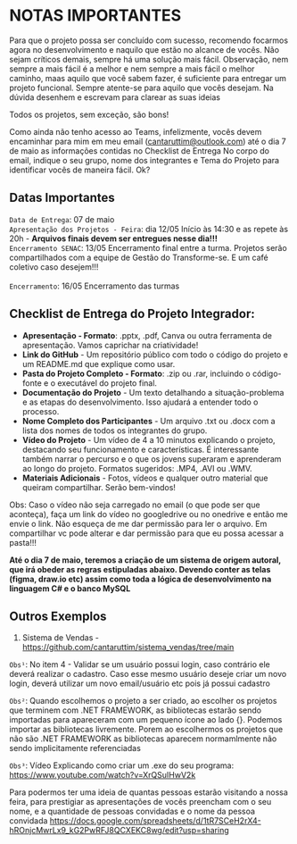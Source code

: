 # NOTAS IMPORTANTES
Para que o projeto possa ser concluído com sucesso, recomendo focarmos agora no desenvolvimento e naquilo que estão no alcance de vocês. 
Não sejam críticos demais, sempre há uma solução mais fácil. Observação, nem sempre a mais fácil é a melhor e nem sempre a mais fácil o melhor caminho, maas 
aquilo que você sabem fazer, é suficiente para entregar um projeto funcional. Sempre atente-se para aquilo que vocês desejam. Na dúvida desenhem e escrevam para clarear as suas ideias

Todos os projetos, sem exceção, são bons!

Como ainda não tenho acesso ao Teams, infelizmente, vocês devem encaminhar para mim em meu email (cantaruttim@outlook.com) até o dia 7 de maio as informações contidas no Checklist de Entrega
No corpo do email, indique o seu grupo, nome dos integrantes e Tema do Projeto para identificar vocês de maneira fácil. Ok?


## Datas Importantes
`Data de Entrega`: 07 de maio <br />
`Apresentação dos Projetos - Feira`: dia 12/05 Início às 14:30 e as repete às 20h - <strong>Arquivos finais devem ser entregues nesse dia!!!</strong> <br />
`Encerramento SENAC`: 13/05  Encerramento final entre a turma. Projetos serão compartilhados com a equipe de Gestão do Transforme-se. E um café coletivo caso desejem!!! <br />      
`Encerramento`:       16/05  Encerramento das turmas <br />

## Checklist de Entrega do Projeto Integrador:
- <strong>Apresentação - Formato</strong>: .pptx, .pdf, Canva ou outra ferramenta de apresentação. Vamos caprichar na criatividade! <br />
- <strong>Link do GitHub</strong> - Um repositório público com todo o código do projeto e um README.md que explique como usar. <br />
- <strong>Pasta do Projeto Completo - Formato</strong>: .zip ou .rar, incluindo o código-fonte e o executável do projeto final. <br />
- <strong>Documentação do Projeto</strong> - Um texto detalhando a situação-problema e as etapas do desenvolvimento. Isso ajudará a entender todo o processo. <br />
- <strong>Nome Completo dos Participantes</strong> - Um arquivo .txt ou .docx com a lista dos nomes de todos os integrantes do grupo. <br />
- <strong>Vídeo do Projeto</strong> - Um vídeo de 4 a 10 minutos explicando o projeto, destacando seu funcionamento e características. É interessante também narrar o percurso e o que os jovens superaram e aprenderam ao longo do projeto. Formatos sugeridos: .MP4, .AVI ou .WMV. <br />
- <strong>Materiais Adicionais</strong> - Fotos, vídeos e qualquer outro material que queiram compartilhar. Serão bem-vindos! <br />

Obs: Caso o vídeo não seja carregado no email (o que pode ser que aconteça), faça um link do vídeo no googledrive ou no onedrive e então me envie o link. Não esqueça de me dar permissão para ler o arquivo. Em compartilhar vc pode alterar e dar permissão para que eu possa acessar a pasta!!!

<strong>Até o dia 7 de maio, teremos a criação de um sistema de origem autoral, que irá obeder as regras estipuladas 
abaixo. Devendo conter as telas (figma, draw.io etc) assim como toda a lógica de desenvolvimento na linguagem
C# e o banco MySQL</strong>

## Outros Exemplos
1. Sistema de Vendas - https://github.com/cantaruttim/sistema_vendas/tree/main <br />


`Obs¹`: No item 4 - Validar se um usuário possui login, caso contrário ele deverá realizar o cadastro. 
Caso esse mesmo usuário deseje criar um novo login, deverá utilizar um novo email/usuário etc pois 
já possui cadastro

`Obs²`: Quando escolhemos o projeto a ser criado, ao escolher os projetos que terminem com .NET FRAMEWORK, as bibliotecas estarão sendo importadas para apareceram com um pequeno ícone ao lado {}. Podemos importar as bibliotecas livremente. Porem ao escolhermos os projetos que não são .NET FRAMEWORK as bibliotecas aparecem normamlmente não sendo implicitamente referenciadas

`Obs³`: Vídeo Explicando como criar um .exe do seu programa: https://www.youtube.com/watch?v=XrQSuIHwV2k

Para podermos ter uma ideia de quantas pessoas estarão visitando a nossa feira, para prestigiar as apresentações de vocês
preencham com o seu nome, e a quantidade de pessoas convidadas e o nome da pessoa convidada
https://docs.google.com/spreadsheets/d/1tR7SCeH2rX4-hROnjcMwrLx9_kG2PwRFJ8QCXEKC8wg/edit?usp=sharing

